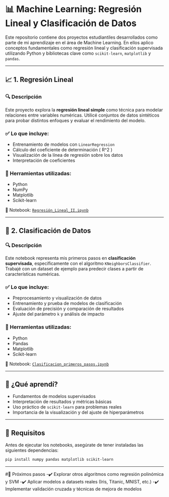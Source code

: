 # 📊 Machine Learning: Regresión Lineal y Clasificación de Datos

Este repositorio contiene dos proyectos estudiantiles desarrollados como parte de mi aprendizaje en el área de Machine Learning. En ellos aplico conceptos fundamentales como regresión lineal y clasificación supervisada utilizando Python y bibliotecas clave como `scikit-learn`, `matplotlib` y `pandas`.

---

## 📈 1. Regresión Lineal

### 🔍 Descripción
Este proyecto explora la **regresión lineal simple** como técnica para modelar relaciones entre variables numéricas. Utilicé conjuntos de datos sintéticos para probar distintos enfoques y evaluar el rendimiento del modelo.

### ✅ Lo que incluye:
- Entrenamiento de modelos con `LinearRegression`
- Cálculo del coeficiente de determinación \( R^2 \)
- Visualización de la línea de regresión sobre los datos
- Interpretación de coeficientes

### 🧰 Herramientas utilizadas:
- Python
- NumPy
- Matplotlib
- Scikit-learn

📁 Notebook: [`Regresión_Lineal_II.ipynb`](./Regresión_Lineal_II.ipynb)

---

## 🧠 2. Clasificación de Datos

### 🔍 Descripción
Este notebook representa mis primeros pasos en **clasificación supervisada**, específicamente con el algoritmo `KNeighborsClassifier`. Trabajé con un dataset de ejemplo para predecir clases a partir de características numéricas.

### ✅ Lo que incluye:
- Preprocesamiento y visualización de datos
- Entrenamiento y prueba de modelos de clasificación
- Evaluación de precisión y comparación de resultados
- Ajuste del parámetro `k` y análisis de impacto

### 🧰 Herramientas utilizadas:
- Python
- Pandas
- Matplotlib
- Scikit-learn

📁 Notebook: [`Clasificacion_primeros_pasos.ipynb`](./Clasificacion_primeros_pasos.ipynb)

---

## 🚀 ¿Qué aprendí?

- Fundamentos de modelos supervisados
- Interpretación de resultados y métricas básicas
- Uso práctico de `scikit-learn` para problemas reales
- Importancia de la visualización y del ajuste de hiperparámetros

---

## 📌 Requisitos

Antes de ejecutar los notebooks, asegúrate de tener instaladas las siguientes dependencias:

```bash
pip install numpy pandas matplotlib scikit-learn
```

---
#🤖 Próximos pasos
-✔️ Explorar otros algoritmos como regresión polinómica y SVM
-✔️ Aplicar modelos a datasets reales (Iris, Titanic, MNIST, etc.)
-✔️ Implementar validación cruzada y técnicas de mejora de modelos
